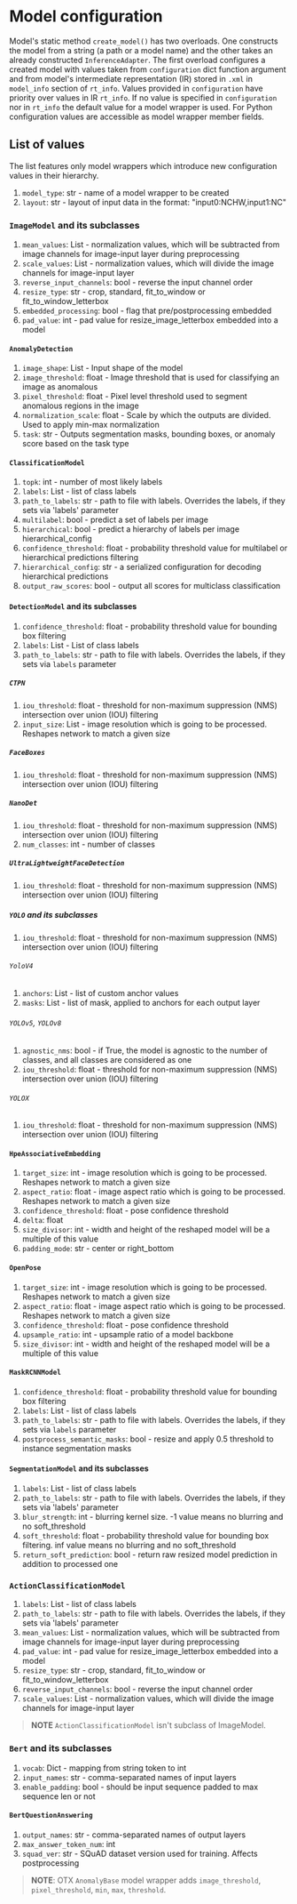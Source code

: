 # Model configuration

Model's static method `create_model()` has two overloads. One constructs the model from a string (a path or a model name) and the other takes an already constructed `InferenceAdapter`. The first overload configures a created model with values taken from `configuration` dict function argument and from model's intermediate representation (IR) stored in `.xml` in `model_info` section of `rt_info`. Values provided in `configuration` have priority over values in IR `rt_info`. If no value is specified in `configuration` nor in `rt_info` the default value for a model wrapper is used. For Python configuration values are accessible as model wrapper member fields.

## List of values

The list features only model wrappers which introduce new configuration values in their hierarchy.

1. `model_type`: str - name of a model wrapper to be created
1. `layout`: str - layout of input data in the format: "input0:NCHW,input1:NC"

### `ImageModel` and its subclasses

1. `mean_values`: List - normalization values, which will be subtracted from image channels for image-input layer during preprocessing
1. `scale_values`: List - normalization values, which will divide the image channels for image-input layer
1. `reverse_input_channels`: bool - reverse the input channel order
1. `resize_type`: str - crop, standard, fit_to_window or fit_to_window_letterbox
1. `embedded_processing`: bool - flag that pre/postprocessing embedded
1. `pad_value`: int - pad value for resize_image_letterbox embedded into a model

#### `AnomalyDetection`

1. `image_shape`: List - Input shape of the model
1. `image_threshold`: float - Image threshold that is used for classifying an image as anomalous
1. `pixel_threshold`: float - Pixel level threshold used to segment anomalous regions in the image
1. `normalization_scale`: float - Scale by which the outputs are divided. Used to apply min-max normalization
1. `task`: str - Outputs segmentation masks, bounding boxes, or anomaly score based on the task type

#### `ClassificationModel`

1. `topk`: int - number of most likely labels
1. `labels`: List - list of class labels
1. `path_to_labels`: str - path to file with labels. Overrides the labels, if they sets via 'labels' parameter
1. `multilabel`: bool - predict a set of labels per image
1. `hierarchical`: bool - predict a hierarchy of labels per image hierarchical_config
1. `confidence_threshold`: float - probability threshold value for multilabel or hierarchical predictions filtering
1. `hierarchical_config`: str - a serialized configuration for decoding hierarchical predictions
1. `output_raw_scores`: bool - output all scores for multiclass classification

#### `DetectionModel` and its subclasses

1. `confidence_threshold`: float - probability threshold value for bounding box filtering
1. `labels`: List - List of class labels
1. `path_to_labels`: str - path to file with labels. Overrides the labels, if they sets via `labels` parameter

##### `CTPN`

1. `iou_threshold`: float - threshold for non-maximum suppression (NMS) intersection over union (IOU) filtering
1. `input_size`: List - image resolution which is going to be processed. Reshapes network to match a given size

##### `FaceBoxes`

1. `iou_threshold`: float - threshold for non-maximum suppression (NMS) intersection over union (IOU) filtering

##### `NanoDet`

1. `iou_threshold`: float - threshold for non-maximum suppression (NMS) intersection over union (IOU) filtering
1. `num_classes`: int - number of classes

##### `UltraLightweightFaceDetection`

1. `iou_threshold`: float - threshold for non-maximum suppression (NMS) intersection over union (IOU) filtering

##### `YOLO` and its subclasses

1. `iou_threshold`: float - threshold for non-maximum suppression (NMS) intersection over union (IOU) filtering

###### `YoloV4`

1. `anchors`: List - list of custom anchor values
1. `masks`: List - list of mask, applied to anchors for each output layer

###### `YOLOv5`, `YOLOv8`

1. `agnostic_nms`: bool - if True, the model is agnostic to the number of classes, and all classes are considered as one
1. `iou_threshold`: float - threshold for non-maximum suppression (NMS) intersection over union (IOU) filtering

###### `YOLOX`

1. `iou_threshold`: float - threshold for non-maximum suppression (NMS) intersection over union (IOU) filtering

#### `HpeAssociativeEmbedding`

1. `target_size`: int - image resolution which is going to be processed. Reshapes network to match a given size
1. `aspect_ratio`: float - image aspect ratio which is going to be processed. Reshapes network to match a given size
1. `confidence_threshold`: float - pose confidence threshold
1. `delta`: float
1. `size_divisor`: int - width and height of the reshaped model will be a multiple of this value
1. `padding_mode`: str - center or right_bottom

#### `OpenPose`

1. `target_size`: int - image resolution which is going to be processed. Reshapes network to match a given size
1. `aspect_ratio`: float - image aspect ratio which is going to be processed. Reshapes network to match a given size
1. `confidence_threshold`: float - pose confidence threshold
1. `upsample_ratio`: int - upsample ratio of a model backbone
1. `size_divisor`: int - width and height of the reshaped model will be a multiple of this value

#### `MaskRCNNModel`

1. `confidence_threshold`: float - probability threshold value for bounding box filtering
1. `labels`: List - list of class labels
1. `path_to_labels`: str - path to file with labels. Overrides the labels, if they sets via `labels` parameter
1. `postprocess_semantic_masks`: bool - resize and apply 0.5 threshold to instance segmentation masks

#### `SegmentationModel` and its subclasses

1. `labels`: List - list of class labels
1. `path_to_labels`: str - path to file with labels. Overrides the labels, if they sets via 'labels' parameter
1. `blur_strength`: int - blurring kernel size. -1 value means no blurring and no soft_threshold
1. `soft_threshold`: float - probability threshold value for bounding box filtering. inf value means no blurring and no soft_threshold
1. `return_soft_prediction`: bool - return raw resized model prediction in addition to processed one

### `ActionClassificationModel`

1. `labels`: List - list of class labels
1. `path_to_labels`: str - path to file with labels. Overrides the labels, if they sets via 'labels' parameter
1. `mean_values`: List - normalization values, which will be subtracted from image channels for image-input layer during preprocessing
1. `pad_value`: int - pad value for resize_image_letterbox embedded into a model
1. `resize_type`: str - crop, standard, fit_to_window or fit_to_window_letterbox
1. `reverse_input_channels`: bool - reverse the input channel order
1. `scale_values`: List - normalization values, which will divide the image channels for image-input layer

> **NOTE** `ActionClassificationModel` isn't subclass of ImageModel.

### `Bert` and its subclasses

1. `vocab`: Dict - mapping from string token to int
1. `input_names`: str - comma-separated names of input layers
1. `enable_padding`: bool - should be input sequence padded to max sequence len or not

#### `BertQuestionAnswering`

1. `output_names`: str - comma-separated names of output layers
1. `max_answer_token_num`: int
1. `squad_ver`: str - SQuAD dataset version used for training. Affects postprocessing

> **NOTE**: OTX `AnomalyBase` model wrapper adds `image_threshold`, `pixel_threshold`, `min`, `max`, `threshold`.
